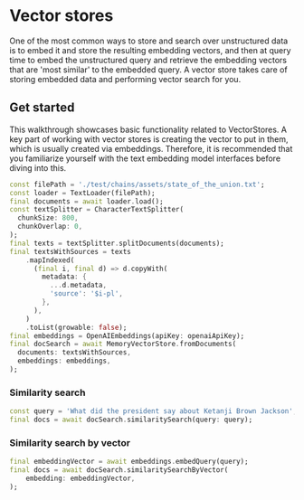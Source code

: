 # Vector stores

One of the most common ways to store and search over unstructured data is to
embed it and store the resulting embedding vectors, and then at query time to
embed the unstructured query and retrieve the embedding vectors that are 'most
similar' to the embedded query. A vector store takes care of storing embedded
data and performing vector search for you.

## Get started

This walkthrough showcases basic functionality related to VectorStores. A key
part of working with vector stores is creating the vector to put in them, which
is usually created via embeddings. Therefore, it is recommended that you
familiarize yourself with the text embedding model interfaces before diving into
this.

```dart
const filePath = './test/chains/assets/state_of_the_union.txt';
const loader = TextLoader(filePath);
final documents = await loader.load();
const textSplitter = CharacterTextSplitter(
  chunkSize: 800,
  chunkOverlap: 0,
);
final texts = textSplitter.splitDocuments(documents);
final textsWithSources = texts
    .mapIndexed(
      (final i, final d) => d.copyWith(
        metadata: {
          ...d.metadata,
          'source': '$i-pl',
        },
      ),
    )
    .toList(growable: false);
final embeddings = OpenAIEmbeddings(apiKey: openaiApiKey);
final docSearch = await MemoryVectorStore.fromDocuments(
  documents: textsWithSources,
  embeddings: embeddings,
);
```

### Similarity search

```dart
const query = 'What did the president say about Ketanji Brown Jackson';
final docs = await docSearch.similaritySearch(query: query);
```

### Similarity search by vector

```dart
final embeddingVector = await embeddings.embedQuery(query);
final docs = await docSearch.similaritySearchByVector(
    embedding: embeddingVector,
);
```
